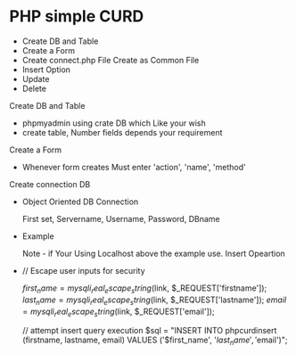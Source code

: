 # PHP simple CURD

- Create DB and Table
- Create a Form
- Create connect.php File Create as Common File
- Insert Option
- Update
- Delete

Create DB and Table

  - phpmyadmin using crate DB which Like your wish
  - create table, Number fields depends your requirement
  
Create a Form
 - Whenever form creates Must enter 'action', 'name', 'method'
   <form action="" name="" method="">
   </form>
 
Create connection DB
 - Object Oriented DB Connection
  
   First set, Servername, Username, Password, DBname
   
 - Example
    <?php
       $servername = "localhost";
       $username = "root";
       $password = "";
       $dbname = "test"
       // Create connection
       $conn = new mysqli($servername, $username, $password, $dbname);
    ?>
     Note - if Your Using Localhost above the example use. 
 Insert Opeartion

 - // Escape user inputs for security
 
   $first_name = mysqli_real_escape_string($link, $_REQUEST['firstname']);
   $last_name = mysqli_real_escape_string($link, $_REQUEST['lastname']);
   $email = mysqli_real_escape_string($link, $_REQUEST['email']);
    
   // attempt insert query execution
   $sql = "INSERT INTO phpcurdinsert (firstname, lastname, email) VALUES ('$first_name', '$last_name', '$email')"; 
